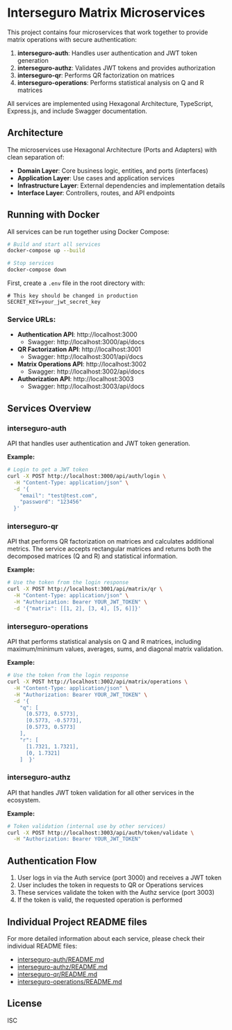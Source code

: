# Interseguro Matrix Microservices

This project contains four microservices that work together to provide matrix operations with secure authentication:

1. **interseguro-auth**: Handles user authentication and JWT token generation
2. **interseguro-authz**: Validates JWT tokens and provides authorization
3. **interseguro-qr**: Performs QR factorization on matrices
4. **interseguro-operations**: Performs statistical analysis on Q and R matrices

All services are implemented using Hexagonal Architecture, TypeScript, Express.js, and include Swagger documentation.

## Architecture

The microservices use Hexagonal Architecture (Ports and Adapters) with clean separation of:

- **Domain Layer**: Core business logic, entities, and ports (interfaces)
- **Application Layer**: Use cases and application services
- **Infrastructure Layer**: External dependencies and implementation details
- **Interface Layer**: Controllers, routes, and API endpoints

## Running with Docker

All services can be run together using Docker Compose:

```bash
# Build and start all services
docker-compose up --build

# Stop services
docker-compose down
```

First, create a `.env` file in the root directory with:

```env
# This key should be changed in production
SECRET_KEY=your_jwt_secret_key
```

### Service URLs:

- **Authentication API**: http://localhost:3000
  - Swagger: http://localhost:3000/api/docs
- **QR Factorization API**: http://localhost:3001
  - Swagger: http://localhost:3001/api/docs
- **Matrix Operations API**: http://localhost:3002
  - Swagger: http://localhost:3002/api/docs
- **Authorization API**: http://localhost:3003
  - Swagger: http://localhost:3003/api/docs

## Services Overview

### interseguro-auth

API that handles user authentication and JWT token generation.

**Example:**

```bash
# Login to get a JWT token
curl -X POST http://localhost:3000/api/auth/login \
  -H "Content-Type: application/json" \
  -d '{
    "email": "test@test.com",
    "password": "123456"
  }'
```

### interseguro-qr

API that performs QR factorization on matrices and calculates additional metrics. The service accepts rectangular matrices and returns both the decomposed matrices (Q and R) and statistical information.

**Example:**

```bash
# Use the token from the login response
curl -X POST http://localhost:3001/api/matrix/qr \
  -H "Content-Type: application/json" \
  -H "Authorization: Bearer YOUR_JWT_TOKEN" \
  -d '{"matrix": [[1, 2], [3, 4], [5, 6]]}'
```

### interseguro-operations

API that performs statistical analysis on Q and R matrices, including maximum/minimum values, averages, sums, and diagonal matrix validation.

**Example:**

```bash
# Use the token from the login response
curl -X POST http://localhost:3002/api/matrix/operations \
  -H "Content-Type: application/json" \
  -H "Authorization: Bearer YOUR_JWT_TOKEN" \
  -d '{
    "q": [
      [0.5773, 0.5773],
      [0.5773, -0.5773],
      [0.5773, 0.5773]
    ],
    "r": [
      [1.7321, 1.7321],
      [0, 1.7321]
    ]  }'
```

### interseguro-authz

API that handles JWT token validation for all other services in the ecosystem.

**Example:**

```bash
# Token validation (internal use by other services)
curl -X POST http://localhost:3003/api/auth/token/validate \
  -H "Authorization: Bearer YOUR_JWT_TOKEN"
```

## Authentication Flow

1. User logs in via the Auth service (port 3000) and receives a JWT token
2. User includes the token in requests to QR or Operations services
3. These services validate the token with the Authz service (port 3003)
4. If the token is valid, the requested operation is performed

## Individual Project README files

For more detailed information about each service, please check their individual README files:

- [interseguro-auth/README.md](./interseguro-auth/README.md)
- [interseguro-authz/README.md](./interseguro-authz/README.md)
- [interseguro-qr/README.md](./interseguro-qr/README.md)
- [interseguro-operations/README.md](./interseguro-operations/README.md)

## License

ISC
